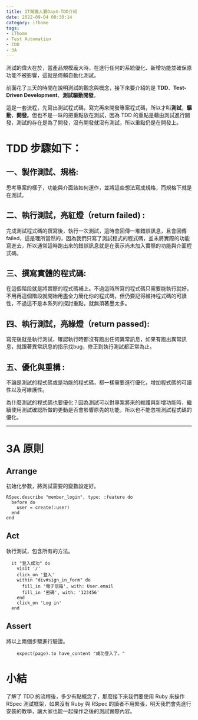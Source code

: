 ```yaml
---
title: IT幫鐵人賽Day4-TDD介紹
date: 2022-09-04 00:30:14
category: iThome
tags: 
- iThome
- Test Automation
- TDD
- 3A
---
```

測試的偉大在於，當產品規模龐大時，在進行任何的系統優化、新增功能並確保原功能不被影響，這就是倚賴自動化測試。

前面花了三天的時間在說明測試的觀念與概念，接下來要介紹的是 **TDD**、**Test-Driven Development**、**測試驅動開發**。

<!--more-->

這是一套流程，先寫出測試程式碼，寫完再來開發專案程式碼，所以才叫**測試**，**驅動**，**開發**。但也不是一昧的把重點放在測試，因為 TDD 的重點是藉由測試進行開發，測試的存在是為了開發，沒有開發就沒有測試，所以重點仍是在開發上。

# TDD 步驟如下：

## 一、製作測試、規格:

思考專案的樣子，功能與介面該如何運作，並將這些想法寫成規格，而規格下就是在測試。

## 二、執行測試，亮紅燈（return failed) :

完成測試程式碼的撰寫後，執行一次測試，這時會回傳一堆錯誤訊息，且會回傳failed，這是理所當然的，因為我們只寫了測試程式的程式碼，並未將實際的功能寫進去，所以通常這時跑出來的錯誤訊息就是在表示尚未加入實際的功能與介面程式碼。

## 三、撰寫實體的程式碼:

在這個階段就是將實際的程式碼補上。不過這時所寫的程式碼只需要能執行就好，不用再這個階段就開始用盡全力簡化你的程式碼，但仍要記得維持程式碼的可讀性，不過這不是本系列的探討重點，就無須著墨太多。

## 四、執行測試，亮綠燈（return passed):

寫完後就是執行測試，確認執行時都沒有跑出任何異常訊息，如果有跑出異常訊息，就跟著異常訊息的指示找bug，修正到執行測試都正常為止。

## 五、優化與重構 :    

不論是測試的程式碼或是功能的程式碼，都一樣需要進行優化，增加程式碼的可讀性以及可維護性。

為什麼測試的程式碼也要優化？因為測試可以對專案將來的維護與新增功能時，繼續使用測試確認所做的更動是否會影響原先的功能，所以也不能忽視測試程式碼的優化。

---

# 3A 原則
## Arrange 

初始化參數，將測試需要的變數設定好。

```
RSpec.describe "member_login", type: :feature do
  before do
    user = create(:user)
  end
end
```

## Act 

執行測試，包含所有的方法。

```
  it "登入成功" do
    visit '/'
    click_on '登入'
    within "div#sign_in_form" do
      fill_in '電子信箱', with: User.email
      fill_in '密碼', with: '123456'
    end
    click_on 'Log in'
  end
```

## Assert

將以上兩個步驟進行驗證。

```
    expect(page).to have_content "成功登入了。"
```

# 小結
了解了 TDD 的流程後，多少有點概念了，那麼接下來我們要使用 Ruby 來操作 RSpec 測試框架，如果沒有 Ruby 與 RSpec 的讀者不用緊張，明天我們會先進行安裝的教學，讓大家也能一起操作之後的測試實際內容。
